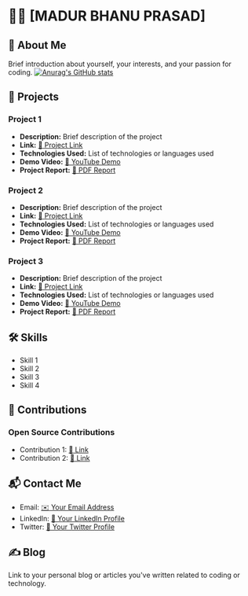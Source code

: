 # 👨‍💻 [MADUR BHANU PRASAD]

## 🌟 About Me
Brief introduction about yourself, your interests, and your passion for coding.
[![Anurag's GitHub stats](https://github-readme-stats.vercel.app/api?username=anuraghazra)](https://github.com/anuraghazra/github-readme-stats)

## 🚀 Projects
### Project 1
- **Description:** Brief description of the project
- **Link:** [🔗 Project Link](link)
- **Technologies Used:** List of technologies or languages used
- **Demo Video:** [🎥 YouTube Demo](video_link)
- **Project Report:** [📄 PDF Report](report_link)

### Project 2
- **Description:** Brief description of the project
- **Link:** [🔗 Project Link](link)
- **Technologies Used:** List of technologies or languages used
- **Demo Video:** [🎥 YouTube Demo](video_link)
- **Project Report:** [📄 PDF Report](report_link)

### Project 3
- **Description:** Brief description of the project
- **Link:** [🔗 Project Link](link)
- **Technologies Used:** List of technologies or languages used
- **Demo Video:** [🎥 YouTube Demo](video_link)
- **Project Report:** [📄 PDF Report](report_link)

## 🛠️ Skills
- Skill 1
- Skill 2
- Skill 3
- Skill 4

## 🤝 Contributions
### Open Source Contributions
- Contribution 1: [🔗 Link](link)
- Contribution 2: [🔗 Link](link)

## 📬 Contact Me
- Email: [✉️ Your Email Address](mailto:youremail@example.com)
- LinkedIn: [🔗 Your LinkedIn Profile](https://www.linkedin.com/in/yourprofile)
- Twitter: [🔗 Your Twitter Profile](https://twitter.com/yourhandle)

## ✍️ Blog
Link to your personal blog or articles you've written related to coding or technology.
